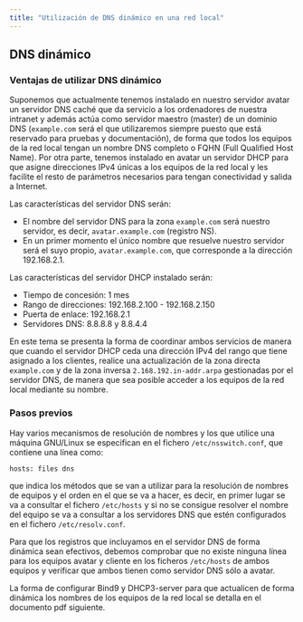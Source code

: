 ```yaml
---
title: "Utilización de DNS dinámico en una red local"
---
```


## DNS dinámico

### Ventajas de utilizar DNS dinámico

Suponemos que actualmente tenemos instalado en nuestro servidor avatar un servidor DNS caché que da servicio a los ordenadores de nuestra intranet y además actúa como servidor maestro (master) de un dominio DNS (`example.com` será el que utilizaremos siempre puesto que está reservado para pruebas y documentación), de forma que todos los equipos de la red local tengan un nombre DNS completo o FQHN (Full Qualified Host Name). Por otra parte, tenemos instalado en avatar un servidor DHCP para que asigne direcciones IPv4 únicas a los equipos de la red local y les facilite el resto de parámetros necesarios para tengan conectividad y salida a Internet.

 Las características del servidor DNS serán:

* El nombre del servidor DNS para la zona `example.com` será nuestro servidor, es decir, `avatar.example.com` (registro NS).
* En un primer momento el único nombre que resuelve nuestro servidor será el suyo propio, `avatar.example.com`, que corresponde a la dirección 192.168.2.1.

Las características del servidor DHCP instalado serán:

* Tiempo de concesión: 1 mes
* Rango de direcciones: 192.168.2.100 - 192.168.2.150
* Puerta de enlace: 192.168.2.1
* Servidores DNS: 8.8.8.8 y 8.8.4.4

En este tema se presenta la forma de coordinar ambos servicios de manera que cuando el servidor DHCP ceda una dirección IPv4 del rango que tiene asignado a los clientes, realice una actualización de la zona directa `example.com` y de la zona inversa `2.168.192.in-addr.arpa` gestionadas por el servidor DNS, de manera que sea posible acceder a los equipos de la red local mediante su nombre.

### Pasos previos

Hay varios mecanismos de resolución de nombres y los que utilice una máquina GNU/Linux se especifican en el fichero `/etc/nsswitch.conf`, que contiene una línea como:

    hosts: files dns

que indica los métodos que se van a utilizar para la resolución de nombres de equipos y el orden en el que se va a hacer, es decir, en primer lugar se va a consultar el fichero `/etc/hosts` y si no se consigue resolver el nombre del equipo se va a consultar a los servidores DNS que estén configurados en el fichero `/etc/resolv.conf`.

Para que los registros que incluyamos en el servidor DNS de forma dinámica sean efectivos, debemos comprobar que no existe ninguna línea para los equipos avatar y cliente en los ficheros `/etc/hosts` de ambos equipos y verificar que ambos tienen como servidor DNS sólo a avatar.

La forma de configurar Bind9 y DHCP3-server para que actualicen de forma dinámica los nombres de los equipos de la red local se detalla en el documento pdf siguiente.